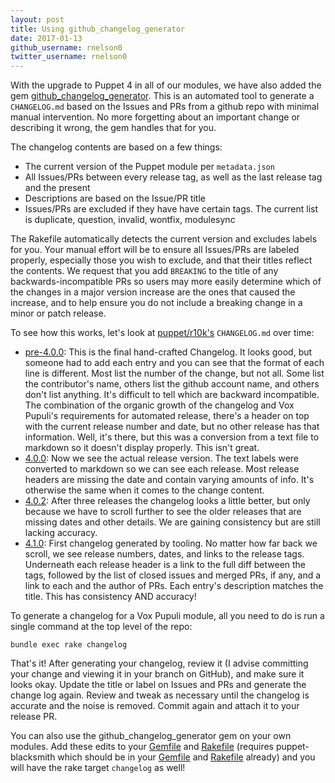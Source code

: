 ```yaml
---
layout: post
title: Using github_changelog_generator
date: 2017-01-13
github_username: rnelson0
twitter_username: rnelson0
---
```


With the upgrade to Puppet 4 in all of our modules, we have also added the gem [github_changelog_generator](https://github.com/skywinder/github-changelog-generator). This is an automated tool to generate a `CHANGELOG.md` based on the Issues and PRs from a github repo with minimal manual intervention. No more forgetting about an important change or describing it wrong, the gem handles that for you.

The changelog contents are based on a few things:
* The current version of the Puppet module per `metadata.json`
* All Issues/PRs between every release tag, as well as the last release tag and the present
* Descriptions are based on the Issue/PR title
* Issues/PRs are excluded if they have have certain tags. The current list is duplicate, question, invalid, wontfix, modulesync

The Rakefile automatically detects the current version and excludes labels for you. Your manual effort will be to ensure all Issues/PRs are labeled properly, especially those you wish to exclude, and that their titles reflect the contents. We request that you add `BREAKING` to the title of any backwards-incompatible PRs so users may more easily determine which of the changes in a major version increase are the ones that caused the increase, and to help ensure you do not include a breaking change in a minor or patch release.

To see how this works, let's look at [puppet/r10k's](https://github.com/voxpupuli/puppet-r10k) `CHANGELOG.md` over time:
* [pre-4.0.0](https://github.com/voxpupuli/puppet-r10k/blob/54c43a1d028b6d49942c2ef17bc1676d2306b5d3/CHANGELOG.md): This is the final hand-crafted Changelog. It looks good, but someone had to add each entry and you can see that the format of each line is different. Most list the number of the change, but not all. Some list the contributor's name, others list the github account name, and others don't list anything. It's difficult to tell which are backward incompatible. The combination of the organic growth of the changelog and Vox Pupuli's requirements for automated release, there's a header on top with the current release number and date, but no other release has that information. Well, it's there, but this was a conversion from a text file to markdown so it doesn't display properly. This isn't great.
* [4.0.0](https://github.com/voxpupuli/puppet-r10k/blob/9119fc5727938f99acfe09abd1debeb541fa611e/CHANGELOG.md): Now we see the actual release version. The text labels were converted to markdown so we can see each release. Most release headers are missing the date and contain varying amounts of info. It's otherwise the same when it comes to the change content.
* [4.0.2](https://github.com/voxpupuli/puppet-r10k/blob/2ed4b8d053c2ce96728d937fb39412a3a9447873/CHANGELOG.md): After three releases the changelog looks a little better, but only because we have to scroll further to see the older releases that are missing dates and other details. We are gaining consistency but are still lacking accuracy.
* [4.1.0](https://github.com/voxpupuli/puppet-r10k/blob/c61493173a6ba531d00aa2d873bc3feb1b0069d2/CHANGELOG.md): First changelog generated by tooling. No matter how far back we scroll, we see release numbers, dates, and links to the release tags. Underneath each release header is a link to the full diff between the tags, followed by the list of closed issues and merged PRs, if any, and a link to each and the author of PRs. Each entry's description matches the title. This has consistency AND accuracy!

To generate a changelog for a Vox Pupuli module, all you need to do is run a single command at the top level of the repo:
```
bundle exec rake changelog
```
That's it! After generating your changelog, review it (I advise committing your change and viewing it in your branch on GitHub), and make sure it looks okay. Update the title or label on Issues and PRs and generate the change log again. Review and tweak as necessary until the changelog is accurate and the noise is removed. Commit again and attach it to your release PR.

You can also use the github_changelog_generator gem on your own modules. Add these edits to your [Gemfile](https://github.com/voxpupuli/puppet-jira/blob/88d139e6b5de62410698e9fbf573842a2bd2d675/Gemfile#L33-L35) and [Rakefile](https://github.com/voxpupuli/puppet-jira/blob/88d139e6b5de62410698e9fbf573842a2bd2d675/Rakefile#L34-L43) (requires puppet-blacksmith which should be in your [Gemfile](https://github.com/voxpupuli/puppet-jira/blob/88d139e6b5de62410698e9fbf573842a2bd2d675/Gemfile#L26) and [Rakefile](https://github.com/voxpupuli/puppet-jira/blob/88d139e6b5de62410698e9fbf573842a2bd2d675/Rakefile#L2) already) and you will have the rake target `changelog` as well!
